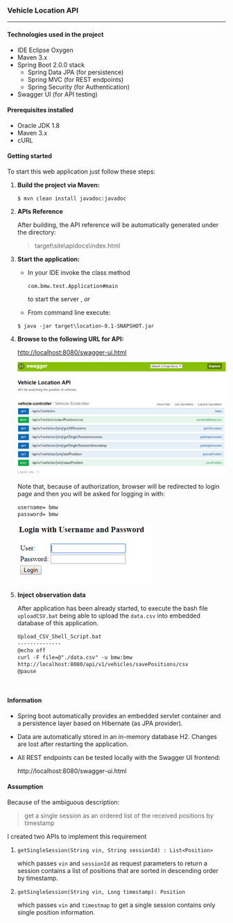 ### Vehicle Location API

------

#### Technologies used in the project

* IDE Eclipse Oxygen
* Maven 3.x
* Spring Boot 2.0.0 stack
    * Spring Data JPA (for persistence)
    * Spring MVC (for REST endpoints)
    * Spring Security (for Authentication)
* Swagger UI (for API testing)

#### Prerequisites installed

* Oracle JDK 1.8
* Maven 3.x
* cURL

#### Getting started

To start this web application just follow these steps:

1. **Build the project via Maven:**

    ```
    $ mvn clean install javadoc:javadoc
    ```

2. **APIs Reference**

    After building, the API reference will be automatically generated under the directory:

    > target\site\apidocs\index.html

3. **Start the application:**

    * In your IDE invoke the class method 

      ```
      com.bmw.test.Application#main
      ```

      to start the server , *or*

    * From command line execute:

    ```
    $ java -jar target\location-0.1-SNAPSHOT.jar
    ```

3. **Browse to the following URL for API:**

    [http://localhost:8080/swagger-ui.html](http://localhost:8080/swagger-ui.html)

    ![swaggerui](src\main\resources\screenshots\swaggerui.PNG)

    Note that, because of authorization, browser will be redirected to login page and then you will be asked for logging in with:

    ```
    username= bmw
    password= bmw
    ```

    ![](src\main\resources\screenshots\login.PNG)

5. **Inject observation data**

    After application has been already started, to execute the bash file `uploadCSV.bat` being able to upload the `data.csv` into embedded database of this application. 

    ```
    Upload_CSV_Shell_Script.bat
    --------------
    @echo off
    curl -F file=@"./data.csv" -u bmw:bmw http://localhost:8080/api/v1/vehicles/savePositions/csv
    @pause
    ```

    ​

#### Information

* Spring boot automatically provides an embedded servlet container and a persistence layer based on Hibernate (as JPA provider).

* Data are automatically stored in an in-memory database H2. Changes are lost after restarting the application.

* All REST endpoints can be tested locally with the Swagger UI frontend:

    http://localhost:8080/swagger-ui.html

#### Assumption

Because of the ambiguous description:

> get a single session as an ordered list of the received positions by timestamp

I created two APIs to implement this requirement

1. ```
   getSingleSession(String vin, String sessionId) : List<Position>
   ```

   which passes `vin` and `sessionId` as request parameters to return a session contains a list of positions that are sorted in descending order by timestamp. 

2. ```
   getSingleSession(String vin, Long timestamp): Position
   ```

   which passes `vin` and `timestmap`  to get a single session contains only single position information.
